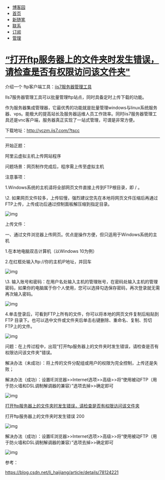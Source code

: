 - [博客园](https://www.cnblogs.com/)
- [首页](https://www.cnblogs.com/52lxl-top/)
- [新随笔](https://i.cnblogs.com/EditPosts.aspx?opt=1)
- [联系](https://msg.cnblogs.com/send/落雨心星)
- [订阅](javascript:void(0))
- [管理](https://i.cnblogs.com/)

# [“打开ftp服务器上的文件夹时发生错误，请检查是否有权限访问该文件夹"](https://www.cnblogs.com/52lxl-top/p/9863483.html)

介绍一个   ftp客户端工具：[iis7服务器管理工具](http://yczm.iis7.com/?tscc)

IIs7服务器管理工具可以批量管理ftp站点，同时具备定时上传下载的功能。

作为服务器集成管理器，它最优秀的功能就是批量管理windows与linux系统服务器、vps。能极大的提高站长及服务器运维人员工作效率。同时iis7服务器管理工具还是vnc客户端，服务器真正实现了一站式管理，可谓是非常方便。

下载地址：http://yczm.iis7.com/?tscc

 

------

 

开始正题：

阿里云虚拟主机上传网站程序

问题场景：网页制作完成后，程序需上传至虚拟主机

注意事项：

1.Windows系统的主机请将全部网页文件直接上传到FTP根目录，即 / 。

\2. 如果网页文件较多，上传较慢，强烈建议您先在本地将网页文件压缩后再通过FTP上传，上传成功后通过控制面板解压缩到指定目录。

![img](https://img2020.cnblogs.com/blog/1501820/202006/1501820-20200619153318726-990798357.png)

 

上传文件：

一、通过文件浏览器上传网页。优点是操作方便，但只适用于Windows系统的主机

1.在本地电脑双击计算机（以Windows 10为例）

2.在红框处输入ftp://你的主机IP地址，并回车

 ![img](https://img2018.cnblogs.com/blog/1501820/201810/1501820-20181027211810476-864992905.png)

 

\3. 输入账号和密码：在用户名处输入主机的管理账号，在密码处输入主机的管理密码，如果你的电脑属于你个人使用，您可以选择勾选保存密码，再次登录就无需再次输入密码。

 ![img](https://img2018.cnblogs.com/blog/1501820/201810/1501820-20181027211820971-668151834.png)

 

4.单击登录后，可看到FTP上所有的文件，你可以将本地的网页文件复制后粘贴到 FTP 目录下。也可以选中文件或文件夹后单击右键删除、重命名、复制、剪切 FTP上的文件。

 ![img](https://img2018.cnblogs.com/blog/1501820/201810/1501820-20181027211829656-1573021490.png)

 

 

问题：在上传过程中，出现“打开ftp服务器上的文件夹时发生错误，请检查是否有权限访问该文件夹"错误。

解决办法（未成功）：将上传的文件分配组或用户的权限为完全控制，上传还是失败；

解决办法（成功）：设置IE浏览器>>Internet选项>>高级>>将“使用被动FTP（用于防火墙和DSL调制解调器的兼容）”选项去掉>>确定即可

![img](https://img2018.cnblogs.com/blog/1501820/201810/1501820-20181027211842122-90612498.png)

[打开ftp服务器上的文件夹时发生错误，请检查是否有权限访问该文件夹](https://www.cnblogs.com/xiaoyou2018/p/11457142.html)

打开ftp服务器上的文件夹时发生错误 200

![img](https://img2018.cnblogs.com/blog/1444659/201909/1444659-20190904094242971-1616918144.png)

 

解决办法（成功）：设置IE浏览器>>Internet选项>>高级>>将“使用被动FTP（用于防火墙和DSL调制解调器的兼容）”选项去掉>>确定即可

![img](https://img2018.cnblogs.com/blog/1444659/201909/1444659-20190904094456159-975929582.png)

 

 

参考：

https://blog.csdn.net/li_haijiang/article/details/78124221